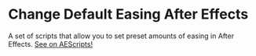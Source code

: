 ﻿# Change Default Easing After Effects

A set of scripts that allow you to set preset amounts of easing in After Effects.
[See on AEScripts!](https://aescripts.com/change-default-easing-for-after-effects)
